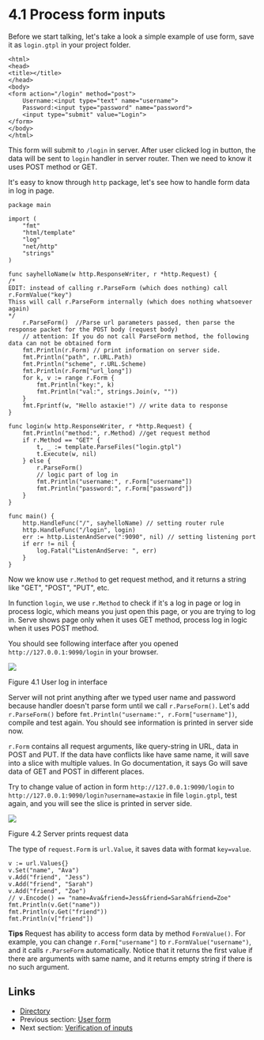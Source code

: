 # 4.1 Process form inputs

Before we start talking, let's take a look a simple example of use form, save it as `login.gtpl` in your project folder.

	<html>
	<head>
	<title></title>
	</head>
	<body>
	<form action="/login" method="post">
    	Username:<input type="text" name="username">
    	Password:<input type="password" name="password">
    	<input type="submit" value="Login">
	</form>
	</body>
	</html>

This form will submit to `/login` in server. After user clicked log in button, the data will be sent to `login` handler in server router. Then we need to know it uses POST method or GET.

It's easy to know through `http` package, let's see how to handle form data in log in page.

	package main

	import (
		"fmt"
		"html/template"
		"log"
		"net/http"
		"strings"
	)

	func sayhelloName(w http.ResponseWriter, r *http.Request) {
	/*
	EDIT: instead of calling r.ParseForm (which does nothing) call r.FormValue("key")
	Thiss will call r.ParseForm internally (which does nothing whatsoever again)
	*/
		r.ParseForm()  //Parse url parameters passed, then parse the response packet for the POST body (request body)
		// attention: If you do not call ParseForm method, the following data can not be obtained form
		fmt.Println(r.Form) // print information on server side.
		fmt.Println("path", r.URL.Path)
		fmt.Println("scheme", r.URL.Scheme)
		fmt.Println(r.Form["url_long"])
		for k, v := range r.Form {
			fmt.Println("key:", k)
			fmt.Println("val:", strings.Join(v, ""))
		}
		fmt.Fprintf(w, "Hello astaxie!") // write data to response
	}

	func login(w http.ResponseWriter, r *http.Request) {
		fmt.Println("method:", r.Method) //get request method
		if r.Method == "GET" {
			t, _ := template.ParseFiles("login.gtpl")
			t.Execute(w, nil)
		} else {
			r.ParseForm()
			// logic part of log in
			fmt.Println("username:", r.Form["username"])
			fmt.Println("password:", r.Form["password"])
		}
	}
		
	func main() {
		http.HandleFunc("/", sayhelloName) // setting router rule
		http.HandleFunc("/login", login)
		err := http.ListenAndServe(":9090", nil) // setting listening port
		if err != nil {
			log.Fatal("ListenAndServe: ", err)
		}
	}


Now we know use `r.Method` to get request method, and it returns a string like "GET", "POST", "PUT", etc.

In function `login`, we use `r.Method` to check if it's a log in page or log in process logic, which means you just open this page, or you are trying to log in. Serve shows page only when it uses GET method, process log in logic when it uses POST method.

You should see following interface after you opened `http://127.0.0.1:9090/login` in your browser.

![](images/4.1.login.png?raw=true)

Figure 4.1 User log in interface

Server will not print anything after we typed user name and password because handler doesn't parse form until we call `r.ParseForm()`. Let's add `r.ParseForm()` before `fmt.Println("username:", r.Form["username"])`, compile and test again. You should see information is printed in server side now.

`r.Form` contains all request arguments, like query-string in URL, data in POST and PUT. If the data have conflicts like have same name, it will save into a slice with multiple values. In Go documentation, it says Go will save data of GET and POST in different places.

Try to change value of action in form `http://127.0.0.1:9090/login` to `http://127.0.0.1:9090/login?username=astaxie` in file `login.gtpl`, test again, and you will see the slice is printed in server side.

![](images/4.1.slice.png?raw=true)

Figure 4.2 Server prints request data 

The type of `request.Form` is `url.Value`, it saves data with format `key=value`.

	v := url.Values{}
	v.Set("name", "Ava")
	v.Add("friend", "Jess")
	v.Add("friend", "Sarah")
	v.Add("friend", "Zoe")
	// v.Encode() == "name=Ava&friend=Jess&friend=Sarah&friend=Zoe"
	fmt.Println(v.Get("name"))
	fmt.Println(v.Get("friend"))
	fmt.Println(v["friend"])

**Tips** Request has ability to access form data by method `FormValue()`. For example, you can change `r.Form["username"]` to `r.FormValue("username")`, and it calls `r.ParseForm` automatically. Notice that it returns the first value if there are arguments with same name, and it returns empty string if there is no such argument.

## Links

- [Directory](preface.md)
- Previous section: [User form](04.0.md)
- Next section: [Verification of inputs](04.2.md)
